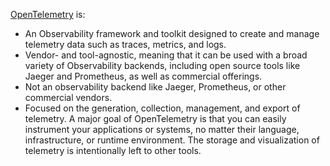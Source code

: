 [OpenTelemetry](https://opentelemetry.io/) is:

- An Observability framework and toolkit designed to create and manage telemetry data such as traces, metrics, and logs.
- Vendor- and tool-agnostic, meaning that it can be used with a broad variety of Observability backends, including open source tools like Jaeger and Prometheus, as well as commercial offerings.
- Not an observability backend like Jaeger, Prometheus, or other commercial vendors.
- Focused on the generation, collection, management, and export of telemetry. A major goal of OpenTelemetry is that you can easily instrument your applications or systems, no matter their language, infrastructure, or runtime environment. The storage and visualization of telemetry is intentionally left to other tools.
